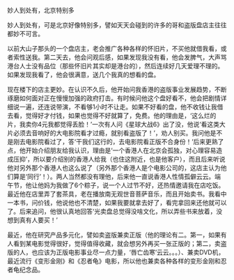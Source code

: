 妙人到处有，北京特别多

妙人到处有，可是北京好像特别多，譬如天天会碰到的许多的哥和盗版盘店主往往都妙不可言。

以前大山子那头的一个盘店主，老会推广各种各样的怀旧片，不买他就借我看，或者索性送我。第二天去，他会问观后感，如果发现我没有看，他会发脾气，大声骂港台人士没有品位（那些怀旧片其实却是港台的），然后连续好几天爱理不理的。如果发现我看了，他会很满意，送几个我真的想看的盘。

现在楼下的店主更妙。在认识不久后，他开始问我香港的盗版事业发展趋势，不断琢磨如何面对正在慢慢加强的政府打击。有时候问他这个盘好看不，他会把剧情详细说一遍，还连说带演，不看够1小时不让走。如果不好看的盘，他不收钱让我借去看，觉得好才付钱，如果也觉得不好就算了，免费。他的理由是，‘这么烂的片，我卖你4元我都觉得丢脸！’一次有人问《星球大战6》出了没，他说‘看这类大片必须去音响好的大电影院看才过瘾，就别看盗版了！’，劝人别买。我问他是不是刚去电影院看过了，答‘干我们这行的，去电影院看正版不合身份！’后来更熟了点，他开始介绍朋友给我认识，理由是‘一个香港人在北京会孤独，对心理容易造成压抑’，所以要介绍别的香港人给我（也住这附近，也是他客户），而且后来听说他对另外那个香港人也这么说了（另外那个香港人是个电影公司的，这店主认为他们算是‘同行’！）。两人当然都没有理他，后来他一直说香港人性情孤僻云云。端午节，他让他妈为我做了6个粽子，说一个人过节不好，还热情邀请我在店吃饭。最近他在店里弄了套茶具，老在播放南无观世音菩萨音乐，而且开始卖书。我看中一本书，问价钱，他说他也不清楚，如果我要就拿去好了，看完拿回来还他就可以了。后来追问，他很认真地回答‘光卖盘总觉得没啥文化，所以弄些书来放着，没想到真有人要买！’

最近，他在研究产品多元化，譬如卖盗版兼卖正版（他的理论有二。第一，如果有人看到某电影觉得很好，觉得值得收藏，就会想另外再买一张正版的；第二，卖盗版的人，也应该为正版电影事业尽一点力量，‘唇亡齿寒’云云。。。）、兼卖DVD机，最近流行《变形金刚》和《忍者龟》电影，所以他也兼卖各种各样的变形金刚和忍者龟纪念品。
